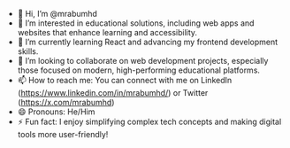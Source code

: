 - 👋 Hi, I’m @mrabumhd  
- 👀 I’m interested in educational solutions, including web apps and websites that enhance learning and accessibility.  
- 🌱 I’m currently learning React and advancing my frontend development skills.  
- 💞️ I’m looking to collaborate on web development projects, especially those focused on modern, high-performing educational platforms.  
- 📫 How to reach me: You can connect with me on LinkedIn (https://www.linkedin.com/in/mrabumhd/) or Twitter (https://x.com/mrabumhd)  
- 😄 Pronouns: He/Him  
- ⚡ Fun fact: I enjoy simplifying complex tech concepts and making digital tools more user-friendly!  

<!---
mrabumhd/mrabumhd is a ✨ special ✨ repository because its `README.md` (this file) appears on your GitHub profile.
You can click the Preview link to take a look at your changes.
--->
